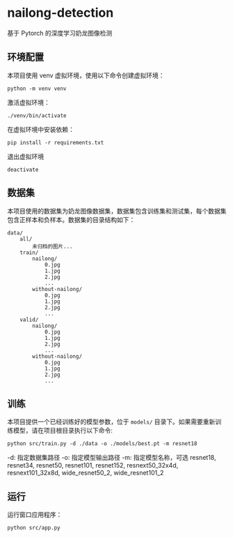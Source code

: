 # nailong-detection

基于 Pytorch 的深度学习奶龙图像检测

## 环境配置

本项目使用 venv 虚拟环境，使用以下命令创建虚拟环境：

```shell
python -m venv venv
```

激活虚拟环境：

```shell
./venv/bin/activate
```

在虚拟环境中安装依赖：

```shell
pip install -r requirements.txt
```

退出虚拟环境

```shell
deactivate
```

## 数据集

本项目使用的数据集为奶龙图像数据集，数据集包含训练集和测试集，每个数据集包含正样本和负样本。数据集的目录结构如下：

```
data/
    all/
        未归档的图片...
    train/
        nailong/
            0.jpg
            1.jpg
            2.jpg
            ...
        without-nailong/
            0.jpg
            1.jpg
            2.jpg
            ...
    valid/
        nailong/
            0.jpg
            1.jpg
            2.jpg
            ...
        without-nailong/
            0.jpg
            1.jpg
            2.jpg
            ...
```

## 训练

本项目提供一个已经训练好的模型参数，位于 `models/` 目录下。如果需要重新训练模型，请在项目根目录执行以下命令:

```shell
python src/train.py -d ./data -o ./models/best.pt -m resnet18
```

-d: 指定数据集路径
-o: 指定模型输出路径
-m: 指定模型名称，可选 resnet18, resnet34, resnet50, resnet101, resnet152, resnext50_32x4d, resnext101_32x8d, wide_resnet50_2, wide_resnet101_2

## 运行

运行窗口应用程序：

```shell
python src/app.py
```
